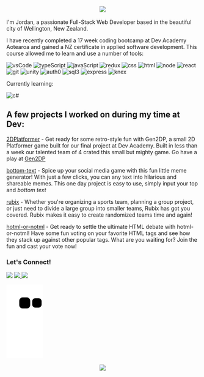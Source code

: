 <p align="center">
  <img src="https://capsule-render.vercel.app/api?text=Kia%20Ora!&animation=fadeIn&type=waving&color=gradient&height=100&customColorList=24"/>
</p>
<p>
  I'm Jordan, a passionate Full-Stack Web Developer based in the beautiful city of Wellington, New Zealand.
</p>
<p>
  I have recently completed a 17 week coding bootcamp at Dev Academy Aotearoa and gained a NZ certificate in applied software development. This course allowed me to learn and use a number of tools:
</p>

<p>
  <img height="45" width="45" src="https://cdn.jsdelivr.net/gh/devicons/devicon/icons/vscode/vscode-original.svg" alt="vsCode"/>
  <img height="45" width="45" src="https://cdn.jsdelivr.net/gh/devicons/devicon/icons/typescript/typescript-original.svg" alt="typeScript"/>
  <img height="45" width="45" src="https://cdn.jsdelivr.net/gh/devicons/devicon/icons/javascript/javascript-plain.svg" alt="javaScript"/>
  <img height="45" width="45" src="https://cdn.jsdelivr.net/gh/devicons/devicon/icons/redux/redux-original.svg" alt="redux"/>
  <img height="45" width="45" src="https://cdn.jsdelivr.net/gh/devicons/devicon/icons/css3/css3-plain-wordmark.svg" alt="css"/>
  <img height="45" width="45" src="https://cdn.jsdelivr.net/gh/devicons/devicon/icons/html5/html5-plain-wordmark.svg" alt="html"/>
  <img height="45" width="45" src="https://cdn.jsdelivr.net/gh/devicons/devicon/icons/nodejs/nodejs-plain-wordmark.svg" alt="node"/>
  <img height="45" width="45" src="https://cdn.jsdelivr.net/gh/devicons/devicon/icons/react/react-original-wordmark.svg" alt="react"/>
  <img height="45" width="45" src="https://cdn.jsdelivr.net/gh/devicons/devicon/icons/git/git-plain-wordmark.svg" alt="git"/>
  <img height="45" width="45" src="https://cdn0.iconfinder.com/data/icons/web-social-and-folder-icons/512/Unity_3D.png" alt="unity"/>
  <img height="45" width="45" src="https://cdn4.iconfinder.com/data/icons/logos-brands-5/24/auth0-512.png" alt="auth0"/>
  <img src="https://img.shields.io/badge/SQLite3-003B57.svg?style=flat-square&logo=SQLite&logoColor=white" alt="sql3"/>
  <img src="https://img.shields.io/badge/Express-000000.svg?style=flat-square&logo=Express&logoColor=white" alt="express"/>
  <img src="https://img.shields.io/badge/knex-orange?style=flat-square" alt="knex"/>


</p>

<p>
  Currently learning:
 </p>
 <p>
  <img height="45" width="45" src="https://cdn.jsdelivr.net/gh/devicons/devicon/icons/csharp/csharp-original.svg" alt="c#"/>
</p>
  
<h2>
  A few projects I worked on during my time at Dev:
</h2>

[2DPlatformer](https://github.com/jordan-bickers/2DPlatformer) - Get ready for some retro-style fun with Gen2DP, a small 2D Platformer game built for our final project at Dev Academy. Built in less than a week our talented team of 4 crated this small but mighty game. Go have a play at <a href="https://play.unity.com/mg/other/gen2dp-ea">Gen2DP</a>

[bottom-text](https://github.com/jordan-bickers/2DPlatformer) - Spice up your social media game with this fun little meme generator! With just a few clicks, you can any text into hilarious and shareable memes. This one day project is easy to use, simply input your top and *bottom text*

[rubix](https://github.com/jordan-bickers/2DPlatformer) - Whether you're organizing a sports team, planning a group project, or just need to divide a large group into smaller teams, Rubix has got you covered. Rubix makes it easy to create randomized teams time and again!

[hotml-or-notml](https://github.com/jordan-bickers/hotml-or-notml) - Get ready to settle the ultimate HTML debate with hotml-or-notml! Have some fun voting on your favorite HTML tags and see how they stack up against other popular tags. What are you waiting for? Join the fun and cast your vote now!
  
<h3>
  Let's Connect!
</h3>
<p>
  <a href="https://www.linkedin.com/in/jordan-bickers-184317113/"><img height="50" src="https://cdn2.iconfinder.com/data/icons/social-aquiocons/512/Aquicon-Linkedin.png"/></a> 
  <a href="https://www.instagram.com/jordan.bickers/?hl=en"><img height="50" src="https://cdn2.iconfinder.com/data/icons/social-aquiocons/512/Aquicon-Instagram.png"/>  </a>
  <a href="https://www.facebook.com/jordan.bickers.5/"><img height="50" src="https://cdn2.iconfinder.com/data/icons/social-aquiocons/512/Aquicon-Facebook.png"/></a>
</p>

![Snake animation](https://github.com/jordan-bickers/jordan-bickers/blob/output/github-contribution-grid-snake.svg)

<p align="center">
  <img src="https://capsule-render.vercel.app/api?animation=fadeIn&type=waving&color=gradient&height=100&customColorList=24"/>
</p>



